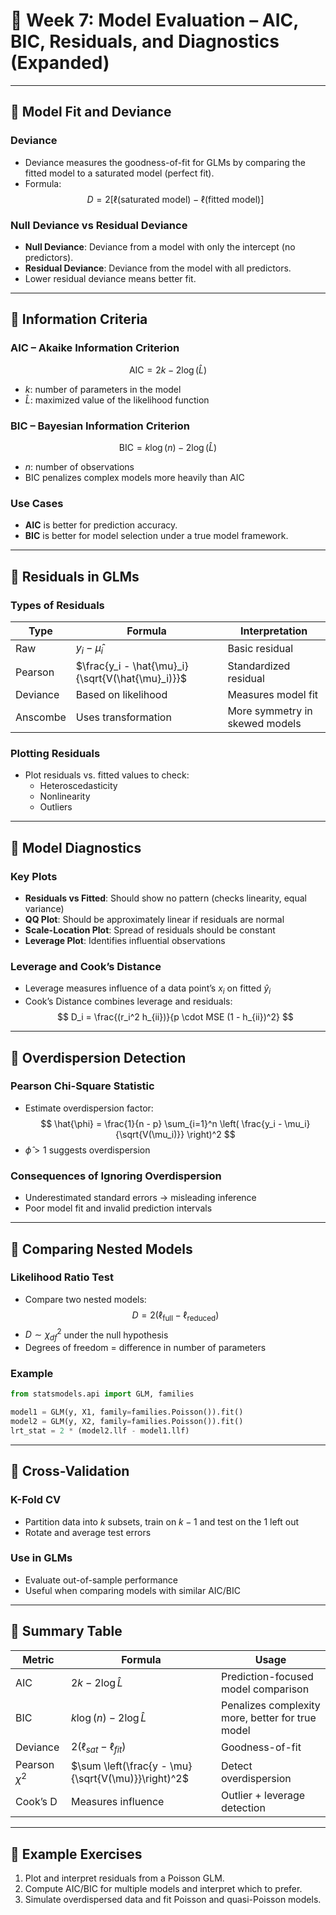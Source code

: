 
# 📅 Week 7: Model Evaluation – AIC, BIC, Residuals, and Diagnostics (Expanded)

---

## 🔹 Model Fit and Deviance

### Deviance
- Deviance measures the goodness-of-fit for GLMs by comparing the fitted model to a saturated model (perfect fit).
- Formula:
  $$
  D = 2 \left[ \ell(\text{saturated model}) - \ell(\text{fitted model}) \right]
  $$

### Null Deviance vs Residual Deviance
- **Null Deviance**: Deviance from a model with only the intercept (no predictors).
- **Residual Deviance**: Deviance from the model with all predictors.
- Lower residual deviance means better fit.

---

## 🔹 Information Criteria

### AIC – Akaike Information Criterion
$$
\text{AIC} = 2k - 2 \log(\hat{L})
$$
- $k$: number of parameters in the model
- $\hat{L}$: maximized value of the likelihood function

### BIC – Bayesian Information Criterion
$$
\text{BIC} = k \log(n) - 2 \log(\hat{L})
$$
- $n$: number of observations
- BIC penalizes complex models more heavily than AIC

### Use Cases
- **AIC** is better for prediction accuracy.
- **BIC** is better for model selection under a true model framework.

---

## 🔹 Residuals in GLMs

### Types of Residuals

| Type | Formula | Interpretation |
|------|---------|----------------|
| Raw | $y_i - \hat{\mu}_i$ | Basic residual |
| Pearson | $\frac{y_i - \hat{\mu}_i}{\sqrt{V(\hat{\mu}_i)}}$ | Standardized residual |
| Deviance | Based on likelihood | Measures model fit |
| Anscombe | Uses transformation | More symmetry in skewed models |

### Plotting Residuals
- Plot residuals vs. fitted values to check:
  - Heteroscedasticity
  - Nonlinearity
  - Outliers

---

## 🔹 Model Diagnostics

### Key Plots
- **Residuals vs Fitted**: Should show no pattern (checks linearity, equal variance)
- **QQ Plot**: Should be approximately linear if residuals are normal
- **Scale-Location Plot**: Spread of residuals should be constant
- **Leverage Plot**: Identifies influential observations

### Leverage and Cook’s Distance
- Leverage measures influence of a data point’s $x_i$ on fitted $\hat{y}_i$
- Cook’s Distance combines leverage and residuals:
  $$
  D_i = \frac{(r_i^2 h_{ii})}{p \cdot MSE (1 - h_{ii})^2}
  $$

---

## 🔹 Overdispersion Detection

### Pearson Chi-Square Statistic
- Estimate overdispersion factor:
  $$
  \hat{\phi} = \frac{1}{n - p} \sum_{i=1}^n \left( \frac{y_i - \mu_i}{\sqrt{V(\mu_i)}} \right)^2
  $$
- $\hat{\phi} > 1$ suggests overdispersion

### Consequences of Ignoring Overdispersion
- Underestimated standard errors → misleading inference
- Poor model fit and invalid prediction intervals

---

## 🔹 Comparing Nested Models

### Likelihood Ratio Test
- Compare two nested models:
  $$
  D = 2(\ell_{\text{full}} - \ell_{\text{reduced}})
  $$
- $D \sim \chi^2_{df}$ under the null hypothesis
- Degrees of freedom = difference in number of parameters

### Example
```python
from statsmodels.api import GLM, families

model1 = GLM(y, X1, family=families.Poisson()).fit()
model2 = GLM(y, X2, family=families.Poisson()).fit()
lrt_stat = 2 * (model2.llf - model1.llf)
```

---

## 🔹 Cross-Validation

### K-Fold CV
- Partition data into $k$ subsets, train on $k-1$ and test on the 1 left out
- Rotate and average test errors

### Use in GLMs
- Evaluate out-of-sample performance
- Useful when comparing models with similar AIC/BIC

---

## 🔹 Summary Table

| Metric | Formula | Usage |
|--------|---------|-------|
| AIC | $2k - 2\log \hat{L}$ | Prediction-focused model comparison |
| BIC | $k\log(n) - 2\log \hat{L}$ | Penalizes complexity more, better for true model |
| Deviance | $2(\ell_{sat} - \ell_{fit})$ | Goodness-of-fit |
| Pearson $\chi^2$ | $\sum \left(\frac{y - \mu}{\sqrt{V(\mu)}}\right)^2$ | Detect overdispersion |
| Cook’s D | Measures influence | Outlier + leverage detection |

---

## 🔹 Example Exercises

1. Plot and interpret residuals from a Poisson GLM.
2. Compute AIC/BIC for multiple models and interpret which to prefer.
3. Simulate overdispersed data and fit Poisson and quasi-Poisson models.

